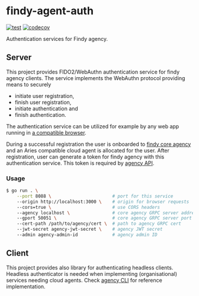 # findy-agent-auth

[![test](https://github.com/findy-network/findy-agent-auth/actions/workflows/test.yml/badge.svg?branch=dev)](https://github.com/findy-network/findy-agent-auth/actions/workflows/test.yml)
[![codecov](https://codecov.io/gh/findy-network/findy-agent-auth/branch/dev/graph/badge.svg?token=KY0702XNS6)](https://codecov.io/gh/findy-network/findy-agent-auth)

Authentication services for Findy agency.

## Server

This project provides FIDO2/WebAuthn authentication service for findy agency clients. The service implements the WebAuthn protocol providing means to securely

- initiate user registration,
- finish user registration,
- initiate authentication and
- finish authentication.

The authentication service can be utilized for example by any web app running in [a compatible browser](https://caniuse.com/?search=webauthn).

During a successful registration the user is onboarded to [findy core agency](https://github.com/findy-network/findy-agent) and an Aries compatible cloud agent is allocated for the user. After registration, user can generate a token for findy agency with this authentication service. This token is required by [agency API](https://github.com/findy-network/findy-agent-api).

### Usage

```sh
$ go run . \
    --port 8088 \                       # port for this service
    --origin http://localhost:3000 \    # origin for browser requests
    --cors=true \                       # use CORS headers
    --agency localhost \                # core agency GRPC server address
    --gport 50051 \                     # core agency GRPC server port
    --cert-path /path/to/agency/cert \  # path to agency GRPC cert
    --jwt-secret agency-jwt-secret \    # agency JWT secret
    --admin agency-admin-id             # agency admin ID
```

## Client

This project provides also library for authenticating headless clients. Headless authenticator is needed when implementing (organisational) services needing cloud agents. Check [agency CLI](https://github.com/findy-network/findy-agent-cli) for reference implementation.
